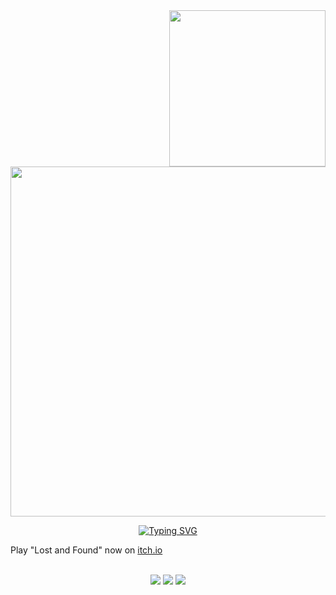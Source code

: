 <img src="https://i.imgur.com/4jSLUHF.png" width="250" align="right" />

<a href="https://discord.com/users/1272945881603244163"><img src="https://lanyard.cnrad.dev/api/1272945881603244163?bg=000000&showDisplayName=false&hideDecoration=false&hideBadges=false&hideActivity=true&hideSpotify=false&idleMessage=fff&hideProfile=false&hideStatus=false&hideTimestamp=false" width="560"/></a>

<p align="center">
  <a href="https://git.io/typing-svg"><img src="https://readme-typing-svg.demolab.com?font=Tiny5&size=30&letterSpacing=8px&pause=1000&color=DF3133&vCenter=true&width=435&lines=game+dev+%26+streamer" alt="Typing SVG"/></a>
  <br/>
</p>
Play "Lost and Found" now on <a href="https://saturize.itch.io/lost-and-found">itch.io</a>

  <p align="center"><br/><a href="https://www.twitch.tv/saturize"><img src="https://img.shields.io/badge/twitch-000000"/></a>      <a href="https://discord.com/invite/saturize"><img src="https://img.shields.io/badge/discord-000000"/></a>      <a href="https://www.tiktok.com/@saturize"><img src="https://img.shields.io/badge/tiktok-000000"/></a>
  </p>
